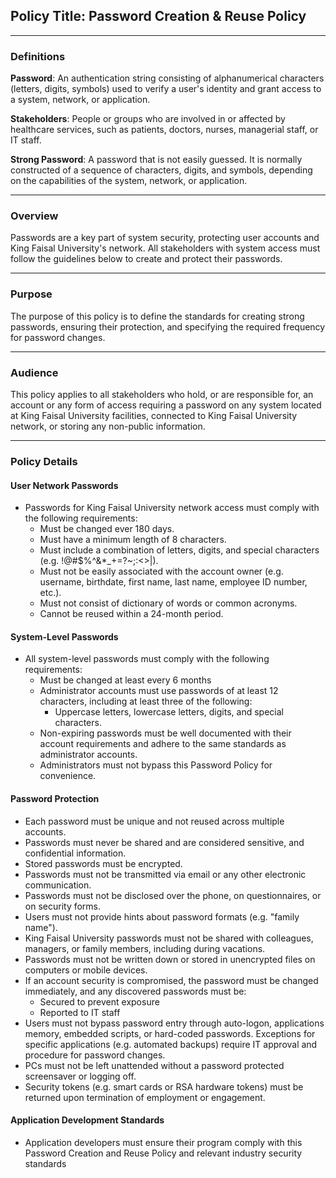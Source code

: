 ## **Policy Title:** Password Creation & Reuse Policy

---
### Definitions
**Password**: An authentication string consisting of alphanumerical characters (letters, digits, symbols) used to verify a user's identity and grant access to a system, network, or application.

**Stakeholders**: People or groups who are involved in or affected by healthcare services, such as patients, doctors, nurses, managerial staff, or IT staff.

**Strong Password**: A password that is not easily guessed. It is normally constructed of a sequence of characters, digits, and symbols, depending on the capabilities of the system, network, or application.


---
### Overview
Passwords are a key part of system security, protecting user accounts and King Faisal University's network. All stakeholders with system access must follow the guidelines below to create and protect their passwords.

---
### Purpose
The purpose of this policy is to define the standards for creating strong passwords, ensuring their protection, and specifying the required frequency for password changes.

---
### Audience 
This policy applies to all stakeholders who hold, or are responsible for, an account or any form of access requiring a password on any system located at King Faisal University facilities, connected to King Faisal University network, or storing any non-public information.

---
### Policy Details
#### User Network Passwords
- Passwords for King Faisal University network access must comply with the following requirements:
	- Must be changed ever 180 days.
	- Must have a minimum length of 8 characters.
	- Must include a combination of letters, digits, and special characters (e.g. !@#$%^&*_+=?~;:<>|).
	- Must not be easily associated with the account owner (e.g. username, birthdate, first name, last name, employee ID number, etc.).
	- Must not consist of dictionary of words or common acronyms.
	- Cannot be reused within a 24-month period.
#### System-Level Passwords
- All system-level passwords must comply with the following requirements:
	- Must be changed at least every 6 months
	- Administrator accounts must use passwords of at least 12 characters, including at least three of the following:
		- Uppercase letters, lowercase letters, digits, and special characters.
	- Non-expiring passwords must be well documented with their account requirements and adhere to the same standards as administrator accounts.
	- Administrators must not bypass this Password Policy for convenience.
#### Password Protection
- Each password must be unique and not reused across multiple accounts.
- Passwords must never be shared and are considered sensitive, and confidential information.
- Stored passwords must be encrypted.
- Passwords must not be transmitted via email or any other electronic communication.
- Passwords must not be disclosed over the phone, on questionnaires, or on security forms.
- Users must not provide hints about password formats (e.g. "family name").
- King Faisal University passwords must not be shared with colleagues, managers, or family members, including during vacations.
- Passwords must not be written down or stored in unencrypted files on computers or mobile devices.
- If an account security is compromised, the password must be changed immediately, and any discovered passwords must be:
	- Secured to prevent exposure
	- Reported to IT staff
- Users must not bypass password entry through auto-logon, applications memory, embedded scripts, or hard-coded passwords. Exceptions for specific applications (e.g. automated backups) require IT approval and procedure for password changes.
- PCs must not be left unattended without a password protected screensaver or logging off.
- Security tokens (e.g. smart cards or RSA hardware tokens) must be returned upon termination of employment or engagement.
#### Application Development Standards
- Application developers must ensure their program comply with this Password Creation and Reuse Policy and relevant industry security standards